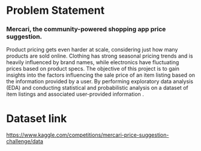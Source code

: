 # Problem Statement 
### Mercari, the community-powered shopping app price suggestion.
Product pricing gets even harder at scale, considering just how many products are sold online. Clothing has strong seasonal pricing trends and is heavily influenced by brand names, while electronics have fluctuating prices based on product specs.
The objective of this project is to gain insights into the factors influencing the sale price of an item listing based on the information provided by a user. By performing exploratory data analysis (EDA) and conducting statistical and probabilistic analysis on a dataset of item listings and associated user-provided information .

# Dataset link 
https://www.kaggle.com/competitions/mercari-price-suggestion-challenge/data

